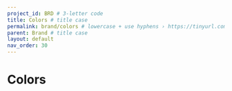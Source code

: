 ```yaml
---
project_id: BRD # 3-letter code
title: Colors # title case
permalink: brand/colors # lowercase + use hyphens › https://tinyurl.com/27kmc4rb
parent: Brand # title case
layout: default
nav_order: 30
---
```


# Colors
